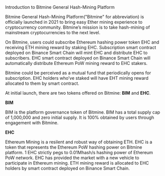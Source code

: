 Introduction to Bitmine General Hash-Mining Platform

Bitmine General Hash-Mining Platform("Bitmine" for abbreviation) is officially
launched in 2021 to bring easy Ether mining experience to cryptocurrency community.
Bitmine’s mission is to take hash-mining of mainstream cryptocurrencies to the next
level.

On Bitmine, users could subscribe Ethereum hashing power token EHC and receiving
ETH mining reward by staking EHC. Subscription smart contract deployed on Binance
Smart Chain will mint EHC and distribute EHC to subscribers. EHC smart contract
deployed on Binance Smart Chain will automatically distribute Ethereum PoW mining
reward to EHC stakers.

Bitmine could be perceived as a mutual fund that periodically opens for subscription.
EHC holders who’ve staked will have EHT mining reward allocated to them by smart
contract.

At initial launch, there are two tokens offered on Bitmine: **BIM** and **EHC**.

**BIM**

BIM is the platform governance token of Bitmine. BIM has a total supply cap of
1,000,000 and zero initial supply. It is 100% obtained by users through engagement with
Bitmine.

**EHC**

Ethereum Mining is a resilent and robust way of obtaining ETH. EHC is a token that
represents the Ethereum PoW hashing power on Bitmine platform. 1 EHC strictly pegs to
0.01Mhash/s hashing power of Ethereum PoW network. EHC has provided the market
with a new vehicle to participate in Ethereum mining. ETH mining reward is allocated to
EHC holders by smart contract deployed on Binance Smart Chain.
